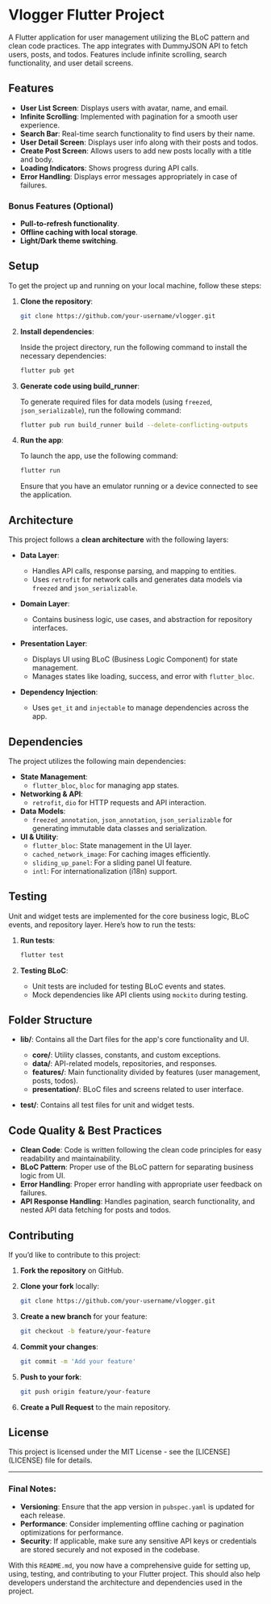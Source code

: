 # Vlogger Flutter Project

A Flutter application for user management utilizing the BLoC pattern and clean code practices. The app integrates with DummyJSON API to fetch users, posts, and todos. Features include infinite scrolling, search functionality, and user detail screens.

## Features

- **User List Screen**: Displays users with avatar, name, and email.
- **Infinite Scrolling**: Implemented with pagination for a smooth user experience.
- **Search Bar**: Real-time search functionality to find users by their name.
- **User Detail Screen**: Displays user info along with their posts and todos.
- **Create Post Screen**: Allows users to add new posts locally with a title and body.
- **Loading Indicators**: Shows progress during API calls.
- **Error Handling**: Displays error messages appropriately in case of failures.

### Bonus Features (Optional)
- **Pull-to-refresh functionality**.
- **Offline caching with local storage**.
- **Light/Dark theme switching**.

## Setup

To get the project up and running on your local machine, follow these steps:

1. **Clone the repository**:

    ```bash
    git clone https://github.com/your-username/vlogger.git
    ```

2. **Install dependencies**:

   Inside the project directory, run the following command to install the necessary dependencies:

    ```bash
    flutter pub get
    ```

3. **Generate code using build_runner**:

   To generate required files for data models (using `freezed`, `json_serializable`), run the following command:

    ```bash
    flutter pub run build_runner build --delete-conflicting-outputs
    ```

4. **Run the app**:

   To launch the app, use the following command:

    ```bash
    flutter run
    ```

   Ensure that you have an emulator running or a device connected to see the application.

## Architecture

This project follows a **clean architecture** with the following layers:

- **Data Layer**:
    - Handles API calls, response parsing, and mapping to entities.
    - Uses `retrofit` for network calls and generates data models via `freezed` and `json_serializable`.

- **Domain Layer**:
    - Contains business logic, use cases, and abstraction for repository interfaces.

- **Presentation Layer**:
    - Displays UI using BLoC (Business Logic Component) for state management.
    - Manages states like loading, success, and error with `flutter_bloc`.

- **Dependency Injection**:
    - Uses `get_it` and `injectable` to manage dependencies across the app.

## Dependencies

The project utilizes the following main dependencies:

- **State Management**:
    - `flutter_bloc`, `bloc` for managing app states.
- **Networking & API**:
    - `retrofit`, `dio` for HTTP requests and API interaction.
- **Data Models**:
    - `freezed_annotation`, `json_annotation`, `json_serializable` for generating immutable data classes and serialization.
- **UI & Utility**:
    - `flutter_bloc`: State management in the UI layer.
    - `cached_network_image`: For caching images efficiently.
    - `sliding_up_panel`: For a sliding panel UI feature.
    - `intl`: For internationalization (i18n) support.

## Testing

Unit and widget tests are implemented for the core business logic, BLoC events, and repository layer. Here’s how to run the tests:

1. **Run tests**:

    ```bash
    flutter test
    ```

2. **Testing BLoC**:
    - Unit tests are included for testing BLoC events and states.
    - Mock dependencies like API clients using `mockito` during testing.

## Folder Structure

- **lib/**: Contains all the Dart files for the app's core functionality and UI.
    - **core/**: Utility classes, constants, and custom exceptions.
    - **data/**: API-related models, repositories, and responses.
    - **features/**: Main functionality divided by features (user management, posts, todos).
    - **presentation/**: BLoC files and screens related to user interface.

- **test/**: Contains all test files for unit and widget tests.

## Code Quality & Best Practices

- **Clean Code**: Code is written following the clean code principles for easy readability and maintainability.
- **BLoC Pattern**: Proper use of the BLoC pattern for separating business logic from UI.
- **Error Handling**: Proper error handling with appropriate user feedback on failures.
- **API Response Handling**: Handles pagination, search functionality, and nested API data fetching for posts and todos.

## Contributing

If you’d like to contribute to this project:

1. **Fork the repository** on GitHub.
2. **Clone your fork** locally:

    ```bash
    git clone https://github.com/your-username/vlogger.git
    ```

3. **Create a new branch** for your feature:

    ```bash
    git checkout -b feature/your-feature
    ```

4. **Commit your changes**:

    ```bash
    git commit -m 'Add your feature'
    ```

5. **Push to your fork**:

    ```bash
    git push origin feature/your-feature
    ```

6. **Create a Pull Request** to the main repository.

## License

This project is licensed under the MIT License - see the [LICENSE] (LICENSE) file for details.

---

### Final Notes:
- **Versioning**: Ensure that the app version in `pubspec.yaml` is updated for each release.
- **Performance**: Consider implementing offline caching or pagination optimizations for performance.
- **Security**: If applicable, make sure any sensitive API keys or credentials are stored securely and not exposed in the codebase.

With this `README.md`, you now have a comprehensive guide for setting up, using, testing, and contributing to your Flutter project. This should also help developers understand the architecture and dependencies used in the project.
